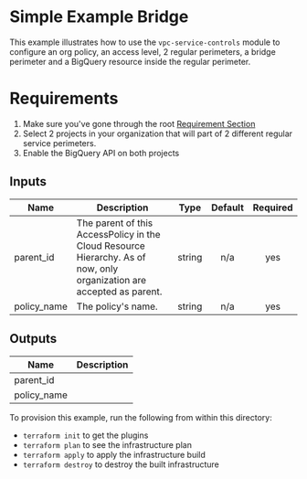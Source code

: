 # Simple Example Bridge

This example illustrates how to use the `vpc-service-controls` module to configure an org policy, an access level, 2 regular perimeters, a bridge perimeter and a BigQuery resource inside the regular perimeter.

# Requirements
1. Make sure you've gone through the root [Requirement Section](../../#requirements)
2. Select 2 projects in your organization that will part of 2 different regular service perimeters.
3. Enable the BigQuery API on both projects

[^]: (autogen_docs_start)
## Inputs

| Name | Description | Type | Default | Required |
|------|-------------|:----:|:-----:|:-----:|
| parent\_id | The parent of this AccessPolicy in the Cloud Resource Hierarchy. As of now, only organization are accepted as parent. | string | n/a | yes |
| policy\_name | The policy's name. | string | n/a | yes |

## Outputs

| Name | Description |
|------|-------------|
| parent\_id |  |
| policy\_name |  |

[^]: (autogen_docs_end)

To provision this example, run the following from within this directory:
- `terraform init` to get the plugins
- `terraform plan` to see the infrastructure plan
- `terraform apply` to apply the infrastructure build
- `terraform destroy` to destroy the built infrastructure